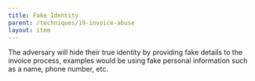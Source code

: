 ```yaml
---
title: Fake Identity
parent: /techniques/19-invoice-abuse
layout: item
---
```


<p>The adversary will hide their true identity by providing fake details to the invoice process, examples would be using fake personal information such as a name, phone number, etc.</p>
